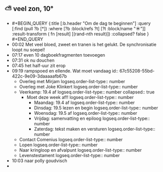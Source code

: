## ⛅ veel zon, 10°
- #+BEGIN_QUERY 
  {:title [:b.header "Om de dag te beginnen"]
   :query [:find (pull ?b [*])
     :where 
       [?b :block/refs ?t]
       [?t :block/name "☀️"]]
   :result-transform ( fn [result] [(rand-nth result)])
  :collapsed? false
  }
  #+END_QUERY
- 00:02 Met veel bloed, zweet en tranen is het gelukt. De synchronisatie loopt nu soepel!
- 07:17 even 10 dagboekfragmenten toevoegen
- 07:31 ok nu douchen
- 07:45 het half-uur zit erop
- 09:19 rampspoed en ellende. Wat moet vandaag
  id:: 67c55208-55bd-422c-9e09-3daaaaafb67b
	- Overleg met Mirjam
	  logseq.order-list-type:: number
	- Overleg met Joke Klinkert
	  logseq.order-list-type:: number
	- Veerkamp: 19.4 af
	  logseq.order-list-type:: number
	  collapsed:: true
		- Moet deze week af!!
		  logseq.order-list-type:: number
			- Maandag: 19.4 af
			  logseq.order-list-type:: number
			- Dinsdag: 19.5 lezen en begin
			  logseq.order-list-type:: number
			- Woensdag: 19.5 af
			  logseq.order-list-type:: number
			- Vrijdag: samenvatting en epiloog
			  logseq.order-list-type:: number
			- Zaterdag: tekst maken en versturen
			  logseq.order-list-type:: number
	- Contact Comenius 
	  logseq.order-list-type:: number
	- Lopen
	  logseq.order-list-type:: number
	- Naar kringloop en afvalpunt
	  logseq.order-list-type:: number
	- Levenstestament
	  logseq.order-list-type:: number
- 10:03 naar polly goudvisch
-